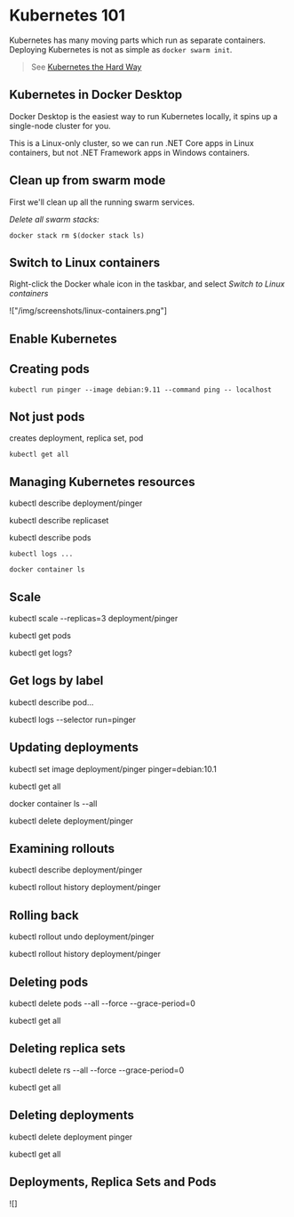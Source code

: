 # Kubernetes 101

Kubernetes has many moving parts which run as separate containers. Deploying Kubernetes is not as simple as `docker swarm init`.

> See [Kubernetes the Hard Way](https://github.com/kelseyhightower/kubernetes-the-hard-way)

## Kubernetes in Docker Desktop

Docker Desktop is the easiest way to run Kubernetes locally, it spins up a single-node cluster for you.

This is a Linux-only cluster, so we can run .NET Core apps in Linux containers, but not .NET Framework apps in Windows containers.

## Clean up from swarm mode

First we'll clean up all the running swarm services.

_Delete all swarm stacks:_

```
docker stack rm $(docker stack ls)
```

## Switch to Linux containers

Right-click the Docker whale icon in the taskbar, and select _Switch to Linux containers_

!["/img/screenshots/linux-containers.png"]

## Enable Kubernetes

## Creating pods

```
kubectl run pinger --image debian:9.11 --command ping -- localhost
```

## Not just pods

creates deployment, replica set, pod

```
kubectl get all
```

## Managing Kubernetes resources

kubectl describe deployment/pinger

kubectl describe replicaset

kubectl describe pods

```
kubectl logs ...
```

```
docker container ls
```

## Scale

kubectl scale --replicas=3 deployment/pinger

kubectl get pods

kubectl get logs?

## Get logs by label

kubectl describe pod...

kubectl logs --selector run=pinger

## Updating deployments


kubectl set image deployment/pinger pinger=debian:10.1

kubectl get all

docker container ls --all

kubectl delete deployment/pinger

## Examining rollouts

kubectl describe deployment/pinger

kubectl rollout history deployment/pinger


## Rolling back

kubectl rollout undo deployment/pinger

kubectl rollout history deployment/pinger


## Deleting pods

kubectl delete pods --all --force --grace-period=0

kubectl get all


## Deleting replica sets

kubectl delete rs --all --force --grace-period=0

kubectl get all

## Deleting deployments

kubectl delete deployment pinger

kubectl get all


## Deployments, Replica Sets and Pods

![]





